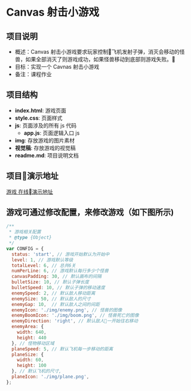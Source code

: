 # Canvas 射击小游戏
## 项目说明
- 概述：Canvas 射击小游戏要求玩家控制飞机发射子弹，消灭会移动的怪兽，如果全部消灭了则游戏成功，如果怪兽移动到底部则游戏失败。
- 目标：实现一个 Cavnas 射击小游戏
- 备注：课程作业

## 项目结构
- **index.html**: 游戏页面
- **style.css**: 页面样式
- **js**: 页面涉及的所有 js 代码
  - **app.js**: 页面逻辑入口 js
- **img**: 存放游戏的图片素材
- **视觉稿**: 存放游戏的视觉稿
- **readme.md**: 项目说明文档


## 项目演示地址
[游戏 在线演示地址](http://118.89.236.182/game/index.html)


##  游戏可通过修改配置，来修改游戏（如下图所示)

```js
/**
 * 游戏相关配置
 * @type {Object}
 */
var CONFIG = {
  status: 'start', // 游戏开始默认为开始中
  level: 1, // 游戏默认等级
  totalLevel: 6, // 总共6关
  numPerLine: 6, // 游戏默认每行多少个怪兽
  canvasPadding: 30, // 默认画布的间隔
  bulletSize: 10, // 默认子弹长度
  bulletSpeed: 10, // 默认子弹的移动速度
  enemySpeed: 2, // 默认敌人移动距离
  enemySize: 50, // 默认敌人的尺寸
  enemyGap: 10,  // 默认敌人之间的间距
  enemyIcon: './img/enemy.png', // 怪兽的图像
  enemyBoomIcon: './img/boom.png', // 怪兽死亡的图像
  enemyDirection: 'right', // 默认敌人一开始往右移动
  enemyArea: {
    width: 640,
    height: 440
  }, // 怪物移动区域
  planeSpeed: 5, // 默认飞机每一步移动的距离
  planeSize: {
    width: 60,
    height: 100
  }, // 默认飞机的尺寸,
  planeIcon: './img/plane.png',
};
```
